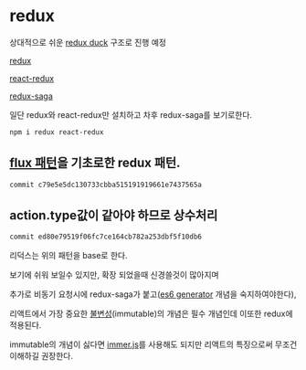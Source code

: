 # redux

상대적으로 쉬운 [redux duck](https://medium.com/wasd/ducks-in-redux-606eaa61fd74) 구조로 진행 예정

[redux](https://redux.js.org/)

[react-redux](https://react-redux.js.org/)

[redux-saga](https://redux-saga.js.org/)

일단 redux와 react-redux만 설치하고 차후 redux-saga를 보기로한다.

```bash
npm i redux react-redux
```

## [flux 패턴](https://haruair.github.io/flux/docs/overview.html)을 기초로한 redux 패턴.

```bash
commit c79e5e5dc130733cbba515191919661e7437565a
```

## action.type값이 같아야 하므로 상수처리

```bash
commit ed80e79519f06fc7ce164cb782a253dbf5f10db6
```

리덕스는 위의 패턴을 base로 한다.

보기에 쉬워 보일수 있지만, 확장 되었을때 신경쓸것이 많아지며

추가로 비동기 요청시에 redux-saga가 붙고([es6 generator](https://developer.mozilla.org/ko/docs/Web/JavaScript/Reference/Global_Objects/Generator) 개념을 숙지하여야한다),

리액트에서 가장 중요한 [불변성](https://poiemaweb.com/js-immutability)(immutable)의 개념은 필수 개념인데 이또한 redux에 적용된다.

immutable의 개념이 싫다면 [immer.js](https://github.com/immerjs/immer)를 사용해도 되지만 리액트의 특징으로써 무조건 이해하길 권장한다.

